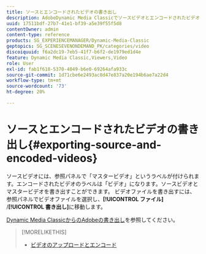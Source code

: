 ```yaml
---
title: ソースとエンコードされたビデオの書き出し
description: AdobeDynamic Media Classicでソースビデオとエンコードされたビデオを書き出す方法を説明します。
uuid: 17511bdf-27b7-41e1-bf39-a5e39f55f5d8
contentOwner: admin
content-type: reference
products: SG_EXPERIENCEMANAGER/Dynamic-Media-Classic
geptopics: SG_SCENESEVENONDEMAND_PK/categories/video
discoiquuid: f6a2dc19-7eb5-41f7-b6f2-de1979ed1d4e
feature: Dynamic Media Classic,Viewers,Video
role: User
exl-id: fab1f618-5370-4049-b6e0-69264afa933c
source-git-commit: 1d71cbe6e2493ac8d47e837a20e194b6ae7a22d4
workflow-type: tm+mt
source-wordcount: '73'
ht-degree: 20%

---
```


# ソースとエンコードされたビデオの書き出し{#exporting-source-and-encoded-videos}

ソースビデオには、参照パネルで「マスタービデオ」というラベルが付けられます。エンコードされたビデオのラベルは「ビデオ」になります。ソースビデオとマスタービデオを書き出すことができます。 ビデオファイルを書き出すには、参照パネルでビデオファイルを選択し、**[!UICONTROL ファイル]** /**[!UICONTROL 書き出し]**&#x200B;に移動します。

[Dynamic Media ClassicからのAdobeの書き出し](exporting-assets-from-dmc.md#exporting-assets-from-dmc)を参照してください。

>[!MORELIKETHIS]
>
>* [ビデオのアップロードとエンコード](uploading-encoding-videos.md#uploading_and_encoding_videos)

